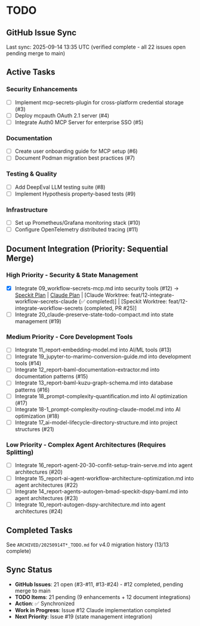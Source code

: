 # TODO

## GitHub Issue Sync
Last sync: 2025-09-14 13:35 UTC (verified complete - all 22 issues open pending merge to main)

## Active Tasks

### Security Enhancements
- [ ] Implement mcp-secrets-plugin for cross-platform credential storage (#3)
- [ ] Deploy mcpauth OAuth 2.1 server (#4)
- [ ] Integrate Auth0 MCP Server for enterprise SSO (#5)

### Documentation
- [ ] Create user onboarding guide for MCP setup (#6)
- [ ] Document Podman migration best practices (#7)

### Testing & Quality
- [ ] Add DeepEval LLM testing suite (#8)
- [ ] Implement Hypothesis property-based tests (#9)

### Infrastructure
- [ ] Set up Prometheus/Grafana monitoring stack (#10)
- [ ] Configure OpenTelemetry distributed tracing (#11)

## Document Integration (Priority: Sequential Merge)

### High Priority - Security & State Management
- [x] Integrate 09_workflow-secrets-mcp.md into security tools (#12)
      → [Speckit Plan](TODO_FOR_feat-12-integrate-workflow-secrets.md) | [Claude Plan](TODO_FOR_feat-12-integrate-workflow-secrets-claude.md)
      | [Claude Worktree: feat/12-integrate-workflow-secrets-claude (✅ completed)]
      | [Speckit Worktree: feat/12-integrate-workflow-secrets (completed, PR #25)]
- [ ] Integrate 20_claude-preserve-state-todo-compact.md into state management (#19)

### Medium Priority - Core Development Tools
- [ ] Integrate 11_report-embedding-model.md into AI/ML tools (#13)
- [ ] Integrate 19_jupyter-to-marimo-conversion-guide.md into development tools (#14)
- [ ] Integrate 12_report-baml-documentation-extractor.md into documentation patterns (#15)
- [ ] Integrate 13_report-baml-kuzu-graph-schema.md into database patterns (#16)
- [ ] Integrate 18_prompt-complexity-quantification.md into AI optimization (#17)
- [ ] Integrate 18-1_prompt-complexity-routing-claude-model.md into AI optimization (#18)
- [ ] Integrate 17_ai-model-lifecycle-directory-structure.md into project structures (#21)

### Low Priority - Complex Agent Architectures (Requires Splitting)
- [ ] Integrate 16_report-agent-20-30-confit-setup-train-serve.md into agent architectures (#20)
- [ ] Integrate 15_report-ai-agent-workflow-architecture-optimization.md into agent architectures (#22)
- [ ] Integrate 14_report-agents-autogen-bmad-speckit-dspy-baml.md into agent architectures (#23)
- [ ] Integrate 10_report-autogen-dspy-architecture.md into agent architectures (#24)

## Completed Tasks
See `ARCHIVED/20250914T*_TODO.md` for v4.0 migration history (13/13 complete)

## Sync Status
- **GitHub Issues**: 21 open (#3-#11, #13-#24) - #12 completed, pending merge to main
- **TODO Items**: 21 pending (9 enhancements + 12 document integrations)
- **Action**: ✅ Synchronized
- **Work in Progress**: Issue #12 Claude implementation completed
- **Next Priority**: Issue #19 (state management integration)